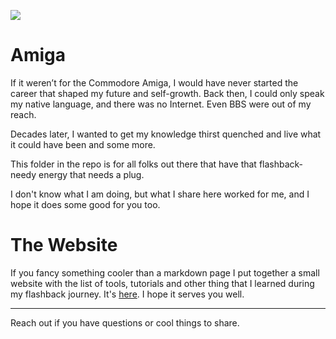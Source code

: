 ![](https://ginnov.github.io/littlethings/images/projects-header.jpg)
# Amiga
If it weren’t for the Commodore Amiga, I would have never started the career that shaped my future and self-growth. Back then, I could only speak my native language, and there was no Internet. Even BBS were out of my reach.

Decades later, I wanted to get my knowledge thirst quenched and live what it could have been and some more.

This folder in the repo is for all folks out there that have that flashback-needy energy that needs a plug.

I don't know what I am doing, but what I share here worked for me, and I hope it does some good for you too.

# The Website
If you fancy something cooler than a markdown page I put together a small website with the list of tools, tutorials and other thing that I learned during my flashback journey. It's [here](https://ginnov.github.io/littlethings/). I hope it serves you well.

---
Reach out if you have questions or cool things to share.
